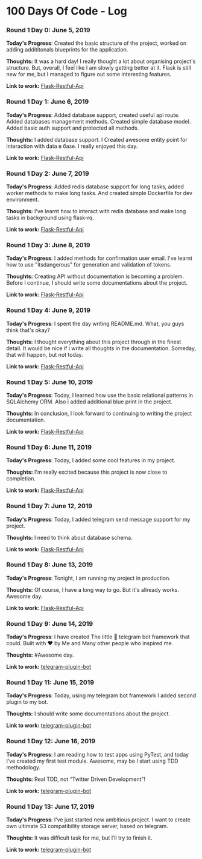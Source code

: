 # 100 Days Of Code - Log

### Round 1 Day 0: June 5, 2019

**Today's Progress**: Created the basic structure of the project, worked on adding addititonals blueprints for the application.

**Thoughts:** It was a hard day!  I really thought a lot about organising project's structure. But, overall, I feel like I am slowly getting better at it. Flask is still new for me, but I managed to figure out some interesting features.

**Link to work:** [Flask-Restful-Api](https://github.com/trssoff/flask-restful-api)

### Round 1 Day 1: June 6, 2019

**Today's Progress**: Added database support, created useful api route. Added databases management methods. Created simple database model. Added basic auth support and protected all methods.

**Thoughts:** I added database support. I Created awesome entity point for interaction with data в базе. I really enjoyed this day.

**Link to work:** [Flask-Restful-Api](https://github.com/trssoff/flask-restful-api)

### Round 1 Day 2: June 7, 2019

**Today's Progress**: Added redis database support for long tasks, added worker methods to make long tasks. And created simple Dockerfile for dev environment.

**Thoughts:** I've learnt how to interact with redis database and make  long tasks in background using flask-rq.

**Link to work:** [Flask-Restful-Api](https://github.com/trssoff/flask-restful-api)

### Round 1 Day 3: June 8, 2019

**Today's Progress**: I added methods for confirmation user email. I've learnt how to use "itsdangerous" for generation and validation of tokens.  

**Thoughts:** Creating API without documentation is becoming a problem. Before I continue, I should write some documentations about the project. 

**Link to work:** [Flask-Restful-Api](https://github.com/trssoff/flask-restful-api)

### Round 1 Day 4: June 9, 2019

**Today's Progress**: I spent the day writing README.md. What, you guys think that's okay?  

**Thoughts:** I thought everything about this project through in the finest detail. It would be nice if i write all thoughts in the documentation. Someday, that will happen, but not today. 

**Link to work:** [Flask-Restful-Api](https://github.com/trssoff/flask-restful-api)

### Round 1 Day 5: June 10, 2019

**Today's Progress**: Today, I learned how use the basic relational patterns in SQLAlchemy ORM. Also i added additional blue print in the project.  

**Thoughts:** In conclusion, I look forward to continuing to writing the project documentation.

**Link to work:** [Flask-Restful-Api](https://github.com/trssoff/flask-restful-api)

### Round 1 Day 6: June 11, 2019

**Today's Progress**: Today, I added some cool features in my project.  

**Thoughts:** I'm really excited because this project is now close to completion.

**Link to work:** [Flask-Restful-Api](https://github.com/trssoff/flask-restful-api)


### Round 1 Day 7: June 12, 2019

**Today's Progress**: Today, I added telegram send message support for my project.  

**Thoughts:** I need to think about database schema.

**Link to work:** [Flask-Restful-Api](https://github.com/trssoff/flask-restful-api)

### Round 1 Day 8: June 13, 2019

**Today's Progress**: Tonight, I am running my project in production. 

**Thoughts:** Of course, I have a long way to go. But it's allready works. Awesome day. 

**Link to work:** [Flask-Restful-Api](https://github.com/trssoff/flask-restful-api)


### Round 1 Day 9: June 14, 2019

**Today's Progress**: I have created The little 🚂 telegram bot framework that could. Built with ❤︎ by Me and Many other people who inspired me. 

**Thoughts:** #Awesome day. 

**Link to work:** [telegram-plugin-bot](https://github.com/trssoff/telegram-plugin-bot)

### Round 1 Day 11: June 15, 2019

**Today's Progress**: Today, using my telegram bot framework I added second plugin to my bot. 

**Thoughts:** I should write some documentations about the project. 

**Link to work:** [telegram-plugin-bot](https://github.com/trssoff/telegram-plugin-bot)


### Round 1 Day 12: June 16, 2019

**Today's Progress**: I am reading how to test apps using PyTest, and today I’ve created my first test module. Awesome, may be I start using TDD methodology. 

**Thoughts:** Real TDD, not “Twitter Driven Development”!

**Link to work:** [telegram-plugin-bot](https://github.com/trssoff/telegram-plugin-bot)

### Round 1 Day 13: June 17, 2019

**Today's Progress**: I’ve just started new ambitious project. I want to create own ultimate S3 compatibility storage server, based on telegram. 

**Thoughts:** It was difficult task for me, but I’ll try to finish it.

**Link to work:** [telegram-plugin-bot](https://github.com/trssoff/tg-s3)